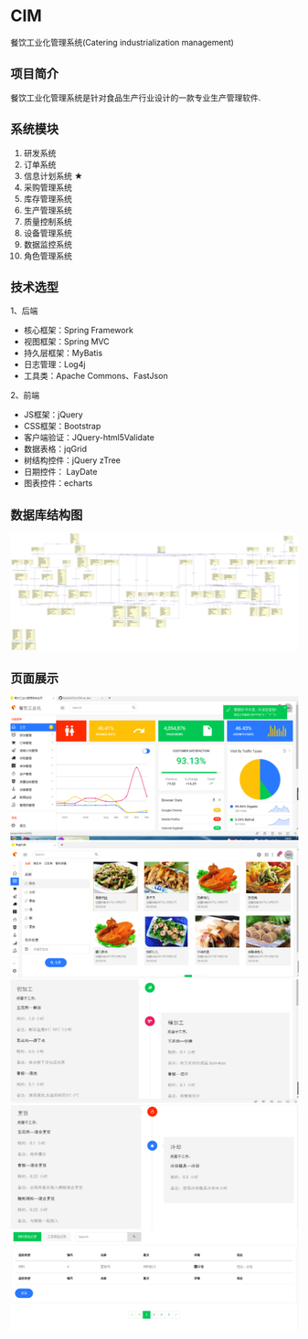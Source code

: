 # CIM
餐饮工业化管理系统(Catering industrialization management)
## 项目简介
餐饮工业化管理系统是针对食品生产行业设计的一款专业生产管理软件.
## 系统模块
1.	研发系统
2.	订单系统
3.	信息计划系统 ★
4.	采购管理系统
5.	库存管理系统
6.	生产管理系统
7.	质量控制系统
8.	设备管理系统
9.	数据监控系统
10.	角色管理系统

## 技术选型

1、后端

* 核心框架：Spring Framework
* 视图框架：Spring MVC
* 持久层框架：MyBatis
* 日志管理：Log4j
* 工具类：Apache Commons、FastJson

2、前端

* JS框架：jQuery
* CSS框架：Bootstrap
* 客户端验证：JQuery-html5Validate
* 数据表格：jqGrid
* 树结构控件：jQuery zTree
* 日期控件： LayDate
* 图表控件：echarts

## 数据库结构图
![数据库结构图](images/cimdb.png)
## 页面展示
![主页](images/index.png)
![菜谱](images/menu.png)
![流程](images/gongxu.png)
![流程2](images/gongxu2.png)
![质检](images/zhijian.png)